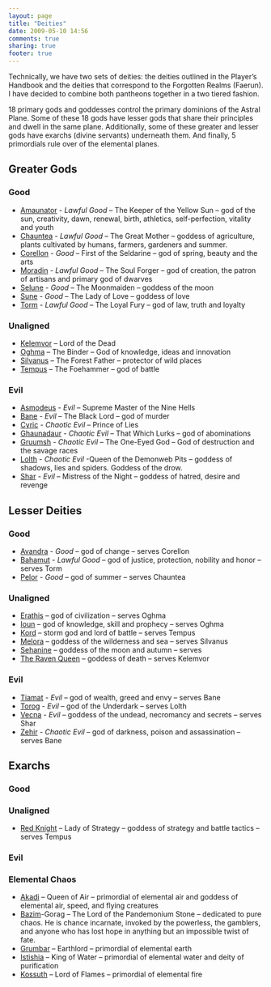 ```yaml
---
layout: page
title: "Deities"
date: 2009-05-10 14:56
comments: true
sharing: true
footer: true
---
```

Technically, we have two sets of deities: the deities outlined in the Player’s Handbook and the deities that correspond to the Forgotten Realms (Faerun). I have decided to combine both pantheons together in a two tiered fashion.

18 primary gods and goddesses control the primary dominions of the Astral Plane. Some of these 18 gods have lesser gods that share their principles and dwell in the same plane. Additionally, some of these greater and lesser gods have exarchs (divine servants) underneath them. And finally, 5 primordials rule over of the elemental planes.

## Greater Gods
### Good
* [Amaunator](/deities/Amaunator.html) - _Lawful Good_ – The Keeper of the Yellow Sun – god of the sun, creativity, dawn, renewal, birth, athletics, self-perfection, vitality and youth
* [Chauntea](/deities/Chauntea.html) - _Lawful Good_ – The Great Mother – goddess of agriculture, plants cultivated by humans, farmers, gardeners and summer.
* [Corellon](/deities/Corellon.html) - _Good_ – First of the Seldarine – god of spring, beauty and the arts
* [Moradin](/deities/Moradin.html) - _Lawful Good_ – The Soul Forger – god of creation, the patron of artisans and primary god of dwarves
* [Selune](/deities/Selune.html) - _Good_ – The Moonmaiden – goddess of the moon
* [Sune](/deities/Sune.html) - _Good_ – The Lady of Love – goddess of love
* [Torm](/deities/Torm.html) - _Lawful Good_ – The Loyal Fury – god of law, truth and loyalty

### Unaligned
* [Kelemvor](/deities/Kelemvor.html) – Lord of the Dead
* [Oghma](/deities/Oghma.html) – The Binder – God of knowledge, ideas and innovation
* [Silvanus](/deities/Silvanus.html) – The Forest Father – protector of wild places
* [Tempus](/deities/Tempus.html) – The Foehammer – god of battle

### Evil
* [Asmodeus](/deities/Asmodeus.html) - _Evil_ – Supreme Master of the Nine Hells
* [Bane](/deities/Bane.html) - _Evil_ – The Black Lord – god of murder
* [Cyric](/deities/Cyric.html) - _Chaotic Evil_ – Prince of Lies
* [Ghaunadaur](/deities/Ghaunadaur.html) - _Chaotic Evil_ – That Which Lurks – god of abominations
* [Gruumsh](/deities/Gruumsh.html) - _Chaotic Evil_ – The One-Eyed God – God of destruction and the savage races
* [Lolth](/deities/Lolth.html) - _Chaotic Evil_ -Queen of the Demonweb Pits – goddess of shadows, lies and spiders. Goddess of the drow.
* [Shar](/deities/Shar.html) - _Evil_ – Mistress of the Night – goddess of hatred, desire and revenge

## Lesser Deities
### Good
* [Avandra](/deities/Avandra.html) - _Good_ – god of change – serves Corellon
* [Bahamut](/deities/Bahamut.html) - _Lawful Good_ – god of justice, protection, nobility and honor – serves Torm
* [Pelor](/deities/Pelor.html) - _Good_ – god of summer – serves Chauntea

### Unaligned
* [Erathis](/deities/Erathis.html) – god of civilization – serves Oghma
* [Ioun](/deities/Ioun.html) – god of knowledge, skill and prophecy – serves Oghma
* [Kord](/deities/Kord.html) – storm god and lord of battle – serves Tempus
* [Melora](/deities/Melora.html) – goddess of the wilderness and sea – serves Silvanus
* [Sehanine](/deities/Sehanine.html) – goddess of the moon and autumn – serves
* [The Raven Queen](/deities/The-Raven-Queen.html) – goddess of death – serves Kelemvor

### Evil
* [Tiamat](/deities/Tiamat.html) - _Evil_ – god of wealth, greed and envy – serves Bane
* [Torog](/deities/Torog.html) - _Evil_ – god of the Underdark – serves Lolth
* [Vecna](/deities/Vecna.html) - _Evil_ – goddess of the undead, necromancy and secrets – serves Shar
* [Zehir](/deities/Zehir.html) - _Chaotic Evil_ – god of darkness, poison and assassination – serves Bane

## Exarchs
### Good

### Unaligned
* [Red Knight](/deities/Red-Knight.html) – Lady of Strategy – goddess of strategy and battle tactics – serves Tempus

### Evil

### Elemental Chaos
* [Akadi](/deities/Akadi.html) – Queen of Air – primordial of elemental air and goddess of elemental air, speed, and flying creatures
* [Bazim](/deities/Bazim.html)-Gorag – The Lord of the Pandemonium Stone – dedicated to pure chaos. He is chance incarnate, invoked by the powerless, the gamblers, and anyone who has lost hope in anything but an impossible twist of fate.
* [Grumbar](/deities/Grumbar.html) – Earthlord – primordial of elemental earth
* [Istishia](/deities/Istishia.html) – King of Water – primordial of elemental water and deity of purification
* [Kossuth](/deities/Kossuth.html) – Lord of Flames – primordial of elemental fire
